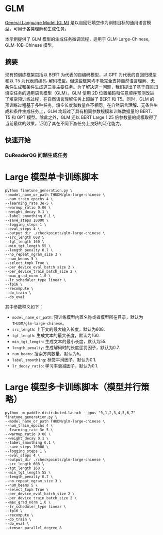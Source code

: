 # GLM

[General Language Model (GLM)](https://arxiv.org/abs/2103.10360) 是以自回归填空作为训练目标的通用语言模型，可用于各类理解和生成任务。

本示例提供了 GLM 模型的生成任务微调流程，适用于 GLM-Large-Chinese, GLM-10B-Chinese 模型。

## 摘要

现有预训练框架包括以 BERT 为代表的自编码模型，以 GPT 为代表的自回归模型和以 T5 为代表的编码-解码模型。但这些框架均不能完全支持自然语言理解、无条件生成和条件生成这三类主要任务。为了解决这一问题，我们提出了基于自回归填空任务的通用语言模型（GLM）。GLM 使用 2D 位置编码和任意顺序预测改进了填空预训练过程，在自然语言理解任务上超越了 BERT 和 T5。同时，GLM 的预训练过程基于多种任务，填空长度和数量各不相同。在自然语言理解、无条件生成和条件生成任务上，GLM 均超过了具有相同参数规模和训练数据量的 BERT、T5 和 GPT 模型。除此之外，GLM 还以 BERT Large 1.25 倍参数量的规模取得了当前最优的效果，证明了其在不同下游任务上良好的泛化能力。


## 快速开始

### DuReaderQG 问题生成任务

# Large 模型单卡训练脚本

```
python finetune_generation.py \
--model_name_or_path THUDM/glm-large-chinese \
--num_train_epochs 4 \
--learning_rate 3e-5 \
--warmup_ratio 0.06 \
--weight_decay 0.1 \
--label_smoothing 0.1 \
--save_steps 10000 \
--logging_steps 1 \
--eval_steps 4 \
--output_dir ./checkpoints/glm-large-chinese \
--src_length 608 \
--tgt_length 160 \
--min_tgt_length 55 \
--length_penalty 0.7 \
--no_repeat_ngram_size 3 \
--num_beams 5 \
--select_topk True \
--per_device_eval_batch_size 2 \
--per_device_train_batch_size 2 \
--max_grad_norm 1.0 \
--lr_scheduler_type linear \
--fp16 \
--recompute \
--do_train \
--do_eval
```

其中参数释义如下：

- `model_name_or_path`: 预训练模型内置名称或者模型所在目录，默认为`THUDM/glm-large-chinese`。
- `src_length`: 上下文的最大输入长度，默认为608.
- `tgt_length`: 生成文本的最大长度，默认为160.
- `min_tgt_length`: 生成文本的最小长度，默认为55.
- `length_penalty`: 生成解码时的长度惩罚因子，默认为0.7.
- `num_beams`: 搜索方向数量，默认为5。
- `label_smoothing`: 标签平滑因子，默认为0.1.
- `lr_decay_ratio`: 学习率衰减因子，默认为0.1.

# Large 模型多卡训练脚本（模型并行策略）

```
python -m paddle.distributed.launch --gpus "0,1,2,3,4,5,6,7" finetune_generation.py \
--model_name_or_path THUDM/glm-large-chinese \
--num_train_epochs 4 \
--learning_rate 3e-5 \
--warmup_ratio 0.06 \
--weight_decay 0.1 \
--label_smoothing 0.1 \
--save_steps 10000 \
--logging_steps 1 \
--eval_steps 4 \
--output_dir ./checkpoints/glm-large-chinese \
--src_length 608 \
--tgt_length 160 \
--min_tgt_length 55 \
--length_penalty 0.7 \
--no_repeat_ngram_size 3 \
--num_beams 5 \
--select_topk True \
--per_device_eval_batch_size 2 \
--per_device_train_batch_size 2 \
--max_grad_norm 1.0 \
--lr_scheduler_type linear \
--fp16 \
--recompute \
--do_train \
--do_eval \
--tensor_parallel_degree 8
```
